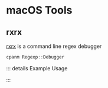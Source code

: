 # macOS Tools

## rxrx

[rxrx](https://metacpan.org/pod/rxrx) is a command line regex debugger

```ps1
cpanm Regexp::Debugger
```

::: details Example Usage
<!--@include: ../partials/tools/rxrx/example-usage.md-->
:::
